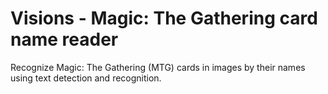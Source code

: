 # Visions - Magic: The Gathering card name reader
Recognize Magic: The Gathering (MTG) cards in images by their names using text detection and recognition.
